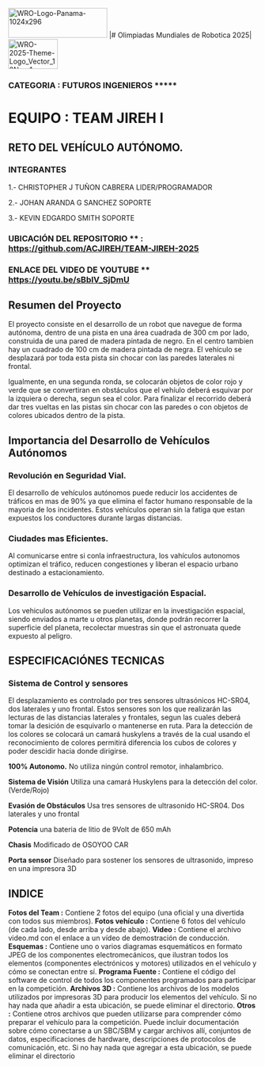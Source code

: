<img width="200" height="60" alt="WRO-Logo-Panama-1024x296" src="https://github.com/user-attachments/assets/bcaf5c48-5e03-456c-b714-0e667bdd50f8" />  |# Olimpiadas Mundiales de Robotica 2025| <img width="100" height="60" alt="WRO-2025-Theme-Logo_Vector_18Nov-1-1150x885-1-1024x788" src="https://github.com/user-attachments/assets/143291b3-3fcd-4d03-b2f4-2e715255e439" />

### CATEGORIA : FUTUROS INGENIEROS *****

# EQUIPO : TEAM JIREH I
## RETO DEL VEHÍCULO AUTÓNOMO.

### INTEGRANTES 
1.- CHRISTOPHER J TUÑON CABRERA    LIDER/PROGRAMADOR

2.- JOHAN ARANDA G SANCHEZ         SOPORTE

3.- KEVIN EDGARDO SMITH            SOPORTE


### UBICACIÓN DEL REPOSITORIO **  : **https://github.com/ACJIREH/TEAM-JIREH-2025**
### ENLACE DEL VIDEO DE YOUTUBE ** https://youtu.be/sBbIV_SjDmU

## Resumen del Proyecto
El proyecto consiste en el desarrollo de un robot que navegue de forma autónoma, dentro de una pista en una área cuadrada de 300 cm por lado, construida de una pared de madera pintada de negro. En el centro tambien hay un cuadrado de 100 cm de madera pintada de negra. El vehículo se desplazará por toda esta pista sin chocar con las paredes laterales ni frontal.

Igualmente, en una segunda ronda, se colocarán objetos de color rojo y verde que se convertiran en obstáculos que el vehíulo deberá esquivar por la izquiera o derecha, segun sea el color. Para finalizar el recorrido deberá dar tres vueltas en las pistas sin chocar con las paredes o con objetos de colores ubicados dentro de la pista. 

## Importancia del Desarrollo de Vehículos Autónomos 
### Revolución en Seguridad Vial.
El desarrollo de vehículos autónomos puede reducir los accidentes de tráficos en mas de 90% ya que elimina el factor humano responsable de la mayoria de los incidentes. Estos vehículos operan sin la fatiga que estan expuestos los conductores durante largas distancias.

### Ciudades mas Eficientes.
Al comunicarse entre si conla infraestructura, los vahículos autonomos optimizan el tráfico, reducen congestiones y liberan el espacio urbano destinado a estacionamiento.

### Desarrollo de Vehículos de investigación Espacial.
Los vehiculos autónomos se pueden utilizar en la investigación espacial, siendo enviados a marte u otros planetas, donde podrán recorrer la superficie del planeta, recolectar muestras sin que el astronuata quede expuesto al peligro.

## ESPECIFICACIÓNES TECNICAS
### Sistema de Control y sensores
El desplazamiento es controlado por tres sensores ultrasónicos HC-SR04, dos laterales y uno frontal. Estos sensores son los que realizarán las lecturas de las distancias laterales y frontales, segun las cuales deberá tomar la desición de esquivarlo o mantenerse en ruta. Para la detección de los colores se colocará un camará huskylens a través de la cual usando el reconocimiento de colores permitirá diferencia los cubos de colores y poder descidir hacia donde dirigirse.

**100% Autonomo.**  No utiliza ningún control remotor, inhalambrico.

**Sistema de Visión** Utiliza una camará Huskylens para la detección del color. (Verde/Rojo)

**Evasión de Obstáculos** Usa tres sensores de ultrasonido HC-SR04. Dos laterales y uno frontal 

**Potencia** una bateria de litio de 9Volt de 650 mAh

**Chasis** Modificado de OSOYOO CAR

**Porta sensor** Diseñado para sostener los sensores de ultrasonido, impreso en una impresora 3D 

## INDICE
**Fotos del Team :** Contiene 2 fotos del equipo (una oficial y una divertida con todos sus miembros).
**Fotos vehículo :** Contiene 6 fotos del vehículo (de cada lado, desde arriba y desde abajo).
**Video :** Contiene el archivo video.md con el enlace a un vídeo de demostración de conducción.
**Esquemas :** Contiene uno o varios diagramas esquemáticos en formato JPEG de los componentes electromecánicos, que ilustran todos los elementos (componentes electrónicos y motores) utilizados en el vehículo y cómo se conectan entre sí.
**Programa Fuente :** Contiene el código del software de control de todos los componentes programados para participar en la competición.
**Archivos 3D :** Contiene los archivos de los modelos utilizados por impresoras 3D para producir los elementos del vehículo. Si no hay nada que añadir a esta ubicación, se puede eliminar el directorio.
**Otros :** Contiene otros archivos que pueden utilizarse para comprender cómo preparar el vehículo para la competición. Puede incluir documentación sobre cómo conectarse a un SBC/SBM y cargar archivos allí, conjuntos de datos, especificaciones de hardware, descripciones de protocolos de comunicación, etc. Si no hay nada que agregar a esta ubicación, se puede eliminar el directorio

